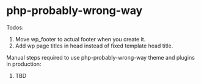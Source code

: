 # php-probably-wrong-way

Todos:
1. Move wp_footer to actual footer when you create it.
2. Add wp page titles in head instead of fixed template head title.


Manual steps required to use php-probably-wrong-way theme and plugins in production:
1. TBD